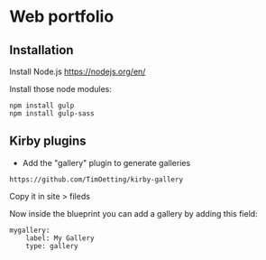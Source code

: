 # Web portfolio

## Installation

Install Node.js https://nodejs.org/en/

Install those node modules:

```
npm install gulp
npm install gulp-sass
```

## Kirby plugins

- Add the "gallery" plugin to generate galleries

```
https://github.com/TimOetting/kirby-gallery
```

Copy it in site > fileds

Now inside the blueprint you can add a gallery by adding this field:

```
mygallery:
    label: My Gallery
    type: gallery
```

